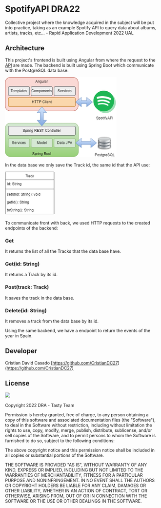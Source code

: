 # SpotifyAPI DRA22

Collective project where the knowledge acquired in the subject will be put into practice, taking as an example Spotify API to query data about albums, artists, tracks, etc… - Rapid Application Development 2022 UAL

## Architecture

This project's frontend is built using Angular from where the request to the [API](https://developer.spotify.com/documentation/web-api/) are made. The backend is built using Spring Boot which communicate with the PostgreSQL data base.

<img src="screenshot/architecture.png">

In the data base we only save the Track id, the same id that the API use:

<img src="screenshot/Track.png">

To communicate front with back, we used HTTP requests to the created endpoints of the backend:

### Get

It returns the list of all the Tracks that the data base have.

### Get(id: String)

It returns a Track by its id.

### Post(track: Track)

It saves the track in the data base.

### Delete(id: String)

It removes a track from the data base by its id.

Using the same backend, we have a endpoint to return the events of the year in Spain.

## Developer
Cristian David Casado [https://github.com/CristianDC27](https://github.com/CristianDC27)

## License
[![](https://img.shields.io/badge/License-MIT-blue.svg)](https://opensource.org/licenses/MIT)

Copyright 2022 DRA - Tasty Team

Permission is hereby granted, free of charge, to any person obtaining a copy of this software and associated documentation files (the "Software"), to deal in the Software without restriction, including without limitation the rights to use, copy, modify, merge, publish, distribute, sublicense, and/or sell copies of the Software, and to permit persons to whom the Software is furnished to do so, subject to the following conditions:

The above copyright notice and this permission notice shall be included in all copies or substantial portions of the Software.

THE SOFTWARE IS PROVIDED "AS IS", WITHOUT WARRANTY OF ANY KIND, EXPRESS OR IMPLIED, INCLUDING BUT NOT LIMITED TO THE WARRANTIES OF MERCHANTABILITY, FITNESS FOR A PARTICULAR PURPOSE AND NONINFRINGEMENT. IN NO EVENT SHALL THE AUTHORS OR COPYRIGHT HOLDERS BE LIABLE FOR ANY CLAIM, DAMAGES OR OTHER LIABILITY, WHETHER IN AN ACTION OF CONTRACT, TORT OR OTHERWISE, ARISING FROM, OUT OF OR IN CONNECTION WITH THE SOFTWARE OR THE USE OR OTHER DEALINGS IN THE SOFTWARE.
